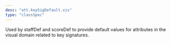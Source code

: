 ```yaml
---
desc: "att.keySigDefault.vis"
type: "classSpec"
---
```


Used by staffDef and scoreDef to provide default values for attributes in the visual
domain related to key signatures.